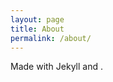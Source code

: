 ```yaml
---
layout: page
title: About
permalink: /about/
---
```


<p>Made with Jekyll and <span class="glyphicon glyphicon-heart"></span>.</p>
